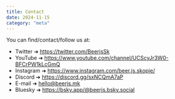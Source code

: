 ```yaml
---
title: Contact
date: 2024-11-15
category: "meta"
---
```


You can find/contact/follow us at:

- Twitter ➜ https://twitter.com/BeerjsSk
- YouTube ➜ https://www.youtube.com/channel/UCScyJr3W0-BFCrPW1kLcGmQ
- Instagram ➜ https://www.instagram.com/beer.js.skopje/
- Discord ➜ https://discord.gg/sxNCQmA7aP
- E-mail ➜ <a href="mailto:hello@beerjs.mk">hello@beerjs.mk</a>
- Bluesky ➜ https://bsky.app/@beerjs.bsky.social
